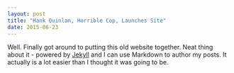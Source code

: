 ```yaml
---
layout: post
title: "Hank Quinlan, Horrible Cop, Launches Site"
date: 2015-06-23
---
```


Well. Finally got around to putting this old website together. Neat thing about it - powered by [Jekyll](http://jekyllrb.com) and I can use Markdown to author my posts. It actually is a lot easier than I thought it was going to be.
